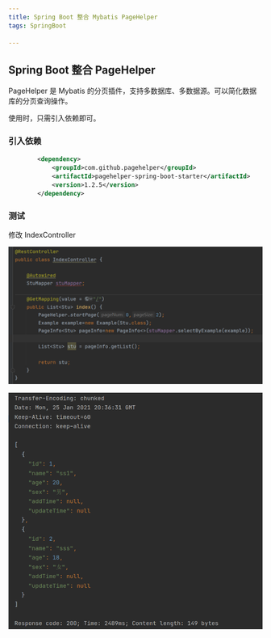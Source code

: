 ```yaml
---
title: Spring Boot 整合 Mybatis PageHelper
tags: SpringBoot

---
```


## Spring Boot 整合 PageHelper

PageHelper 是 Mybatis 的分页插件，支持多数据库、多数据源。可以简化数据库的分页查询操作。

使用时，只需引入依赖即可。



### 引入依赖

```xml
        <dependency>
            <groupId>com.github.pagehelper</groupId>
            <artifactId>pagehelper-spring-boot-starter</artifactId>
            <version>1.2.5</version>
        </dependency>
```



### 测试

修改 IndexController

![image-20210126043834668](https://raw.githubusercontent.com/spviancc/spviancc.github.io/master/assets/image-20210126043834668.png)



![image-20210126043912132](https://raw.githubusercontent.com/spviancc/spviancc.github.io/master/assets/image-20210126043912132.png)